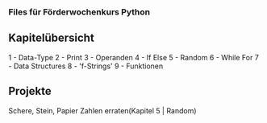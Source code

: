 ### Files für Förderwochenkurs Python

<h2>Kapitelübersicht</h2>
1 - Data-Type
2 - Print
3 - Operanden
4 - If Else
5 - Random
6 - While For
7 - Data Structures
8 - 'f-Strings'
9 - Funktionen

<h2>Projekte</h2>

Schere, Stein, Papier
Zahlen erraten(Kapitel 5 | Random)

